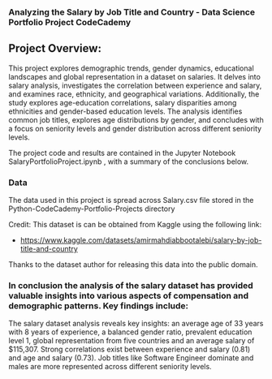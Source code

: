 ### Analyzing the Salary by Job Title and Country - Data Science Portfolio Project CodeCademy
## Project Overview:
This project explores demographic trends, gender dynamics, educational landscapes and global representation in a dataset on salaries. It delves into salary analysis, investigates the correlation between experience and salary, and examines race, ethnicity, and geographical variations. Additionally, the study explores age-education correlations, salary disparities among ethnicities and gender-based education levels. The analysis identifies common job titles, explores age distributions by gender, and concludes with a focus on seniority levels and gender distribution across different seniority levels.

The project code and results are contained in the Jupyter Notebook SalaryPortfolioProject.ipynb , with a summary of the conclusions below.

### Data
The data used in this project is spread across Salary.csv file stored in the Python-CodeCademy-Portfolio-Projects directory

Credit: This dataset is can be obtained from Kaggle using the following link: 

- https://www.kaggle.com/datasets/amirmahdiabbootalebi/salary-by-job-title-and-country

Thanks to the dataset author for releasing this data into the public domain.

### In conclusion the analysis of the salary dataset has provided valuable insights into various aspects of compensation and demographic patterns. Key findings include:
The salary dataset analysis reveals key insights: an average age of 33 years with 8 years of experience, a balanced gender ratio, prevalent education level 1, global representation from five countries and an average salary of $115,307. Strong correlations exist between experience and salary (0.81) and age and salary (0.73). Job titles like Software Engineer dominate and males are more represented across different seniority levels. 
